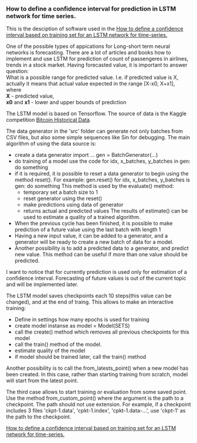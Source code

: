 
### How to define a confidence interval for prediction in LSTM network for time series.

This is the desciption of software used in the [How to define a confidence interval based on training set for an LSTM network for time-series.
](https://rtaubes.pythonanywhere.com/lstm-1)

One of the possible types of appications for Long-short term neural networks is forecasting.
There are a lot of articles and books how to implement and use LSTM for prediction of count
of passengeres in airlines, trends in a stock market.
Having forecasted value, it is important to answer question:<br/>
What is a possible range for predicted value. I.e. if predicted value is X, actually it
means that actual value expected in the range [X-x0, X+x1], where<br/>
__X__ - predicted value,<br/>
__x0__ and __x1__ - lower and upper bounds of prediction<br/>

The LSTM model is based on Tensorflow.
The source of data is the Kaggle competition [Bitcoin Historical Data](https://www.kaggle.com/mczielinski/bitcoin-historical-data).

The data generator in the 'src' folder can generate not only batches from CSV files, but also
some simple sequences like Sin for debugging.
The main algorithm of using the data source is:

- create a data generator
  import ...
  gen = BatchGenerator(...)
- do training of a model use the code
  for idx, x_batches, y_batches in gen:
    do something
- if it is required, it is possible to reset a data generator to begin using the method reset().
For example:
  gen.reset()
  for idx, x_batches, y_batches is gen:
    do something
  This method is used by the evaluate() method:
    - temporary set a batch size to 1
    - reset generator using the reset()
    - make predictions using data of generator
    - returns actual and predicted values
  The results of estimate() can be used to estimate a quality of a trained algorithm.
- When the previous cycle has been finished, it is possible to make prediction of a future value using the last batch with length 1
- Having a new input value, it can be added to a generator, and a generator will be ready to create a new batch of data for a model.
- Another possibility is to add a predicted data to a generator, and predict new value. This method can be useful if more than one
value should be predicted.

I want to notice that for currently prediction is used only for estimation of a confidence interval. Forecasting of future values
is out of the current topic and will be implemented later.

The LSTM model saves checkpoints each 10 steps(this value can be changed), and at the end of traing.
This allows to make an interactive training:

- Define in settings how many epochs is used for training
- create model instanse as model = Model(SETS)
- call the create() method which removes all previous checkpoints for this model
- call the train() method of the model.
- estimate quality of the model
- if model should be trained later, call the train() method

Another possibility is to call the from_latests_point() when a new model has been created. In this case, rather than starting
training from scratch, model will start from the latest point.

The third case allows to start training or evaluation from some saved point. Use the method from_custom_point() where the argument
is the path to a checkpoint. The path should not use extension. For example, if a checkpoint includes 3 files 'ckpt-1.data', 'cpkt-1.index', 'cpkt-1.data-...',
use 'ckpt-1' as the path to the checkpoint.









[How to define a confidence interval based on training set for an LSTM network for time-series.](https://rtaubes.pythonanywhere.com)




